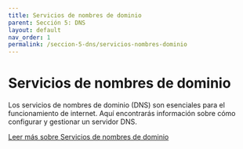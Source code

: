 ```yaml
---
title: Servicios de nombres de dominio
parent: Sección 5: DNS
layout: default
nav_order: 1
permalink: /seccion-5-dns/servicios-nombres-dominio
---
```


# Servicios de nombres de dominio

Los servicios de nombres de dominio (DNS) son esenciales para el funcionamiento de internet. Aquí encontrarás información sobre cómo configurar y gestionar un servidor DNS.

[Leer más sobre Servicios de nombres de dominio](https://ubuntu.com/server/docs/service-domain-name-service-dns)

